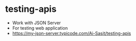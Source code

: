 # testing-apis
- Work with JSON Server
- For testing web application
- https://my-json-server.typicode.com/Ai-Sasit/testing-apis
